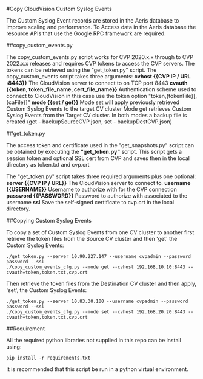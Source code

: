 #Copy CloudVision Custom Syslog Events

The Custom Syslog Event records are stored in the Aeris database to improve scaling and performance. 
To Access data in the Aeris database the resource APIs that use the Google RPC framework are required.

##copy_custom_events.py

The copy_custom_events.py script works for CVP 2020.x.x through to CVP 2022.x.x releases and requires CVP tokens to access the CVP servers. 
The tokens can be retrieved using the "get_token.py" script. 
The copy_custom_events script takes three arguments:
        **cvhost {{CVP IP / URL :8443}}** The CloudVision server to connect to on TCP port 8443
        **cvauth {{token, token_file_name, cert_file_name}}** Authentication scheme used to connect to CloudVision in this case use the token option
                                                              "token,{tokenFile}[,{caFile}]"
        **mode {{set / get}}** Mode set will apply previously retrieved Custom Syslog Events to the target CV cluster
                               Mode get retrieves Custom Syslog Events from the Target CV cluster.
                               In both modes a backup file is created (get - backupSourceCVP.json, set - backupDestCVP.json)

##get_token.py

The access token and certificate used in the "get_snapshots.py" script can be obtained by executing the **"get_token.py"** script. This script gets a session token and optional SSL cert from CVP and saves then in the local directory as token.txt and cvp.crt

The "get_token.py" script takes three required arguments plus one optional:
      **server {{CVP IP / URL}}** The CloudVision server to connect to.
      **username {{USERNAME}}** Username to authorize with for the CVP connection
      **password {{PASSWORD}}** Password to authorize with associated to the username
      **ssl** Save the self-signed certificate to cvp.crt in the local directory.

##Copying Custom Syslog Events

To copy a set of Custom Syslog Events from one CV cluster to another first retrieve the token files from the Source CV cluster and then 'get' the Custom Syslog Events:

```
./get_token.py --server 10.90.227.147 --username cvpadmin --password password --ssl
./copy_custom_events_cfg.py --mode get --cvhost 192.168.10.10:8443 --cvauth=token,token.txt,cvp.crt
```

Then retrieve the token files from the Destination CV cluster and then apply, 'set', the Custom Syslog Events:

```
./get_token.py --server 10.83.30.100 --username cvpadmin --password password --ssl
./copy_custom_events_cfg.py --mode set --cvhost 192.168.20.20:8443 --cvauth=token,token.txt,cvp.crt
```

##Requirement

All the required python libraries not supplied in this repo can be install using:

```
pip install -r requirements.txt
```

It is recommended that this script be run in a python virtual environment.